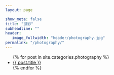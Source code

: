 ```yaml
---
layout: page

show_meta: false
title: "摄影"
subheadline: ""
header:
   image_fullwidth: "header/photography.jpg"
permalink: "/photography/"
---
```

<ul>
    {% for post in site.categories.photography %}
    <li><a href="{{ site.url }}{{ site.baseurl }}{{ post.url }}">{{ post.title }}</a></li>
    {% endfor %}
</ul>